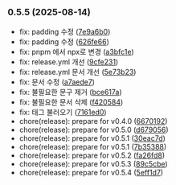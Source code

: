 ## <small>0.5.5 (2025-08-14)</small>

* fix: padding 수정 ([7e9a6b0](https://github.com/mlnwns/snap-spot-journey/commit/7e9a6b0))
* fix: padding 수정 ([626fe66](https://github.com/mlnwns/snap-spot-journey/commit/626fe66))
* fix: pnpm 에서 npx로 변경 ([a3bfc1e](https://github.com/mlnwns/snap-spot-journey/commit/a3bfc1e))
* fix: release.yml 개선 ([9cfe231](https://github.com/mlnwns/snap-spot-journey/commit/9cfe231))
* fix: release.yml 문서 개선 ([5e73b23](https://github.com/mlnwns/snap-spot-journey/commit/5e73b23))
* fix: 문서 수정 ([a7aede7](https://github.com/mlnwns/snap-spot-journey/commit/a7aede7))
* fix: 불필요한 문구 제거 ([bce617a](https://github.com/mlnwns/snap-spot-journey/commit/bce617a))
* fix: 불필요한 문서 삭제 ([f420584](https://github.com/mlnwns/snap-spot-journey/commit/f420584))
* fix: 태그 불러오기 ([7161ed0](https://github.com/mlnwns/snap-spot-journey/commit/7161ed0))
* chore(release): prepare for v0.4.0 ([6670192](https://github.com/mlnwns/snap-spot-journey/commit/6670192))
* chore(release): prepare for v0.5.0 ([d679056](https://github.com/mlnwns/snap-spot-journey/commit/d679056))
* chore(release): prepare for v0.5.1 ([30eac7d](https://github.com/mlnwns/snap-spot-journey/commit/30eac7d))
* chore(release): prepare for v0.5.1 ([7b35388](https://github.com/mlnwns/snap-spot-journey/commit/7b35388))
* chore(release): prepare for v0.5.2 ([fa26fd8](https://github.com/mlnwns/snap-spot-journey/commit/fa26fd8))
* chore(release): prepare for v0.5.3 ([89c5cbe](https://github.com/mlnwns/snap-spot-journey/commit/89c5cbe))
* chore(release): prepare for v0.5.4 ([5eff1d7](https://github.com/mlnwns/snap-spot-journey/commit/5eff1d7))



